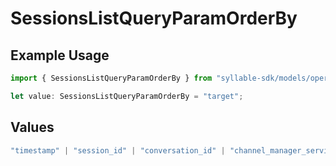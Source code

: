 # SessionsListQueryParamOrderBy

## Example Usage

```typescript
import { SessionsListQueryParamOrderBy } from "syllable-sdk/models/operations";

let value: SessionsListQueryParamOrderBy = "target";
```

## Values

```typescript
"timestamp" | "session_id" | "conversation_id" | "channel_manager_service" | "channel_manager_type" | "channel_manager_sid" | "agent_type" | "agent_id" | "agent_name" | "prompt_id" | "prompt_name" | "source" | "target" | "is_legacy" | "is_test"
```